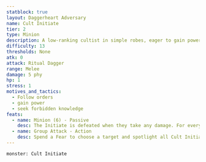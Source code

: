 ```yaml
---
statblock: true
layout: Daggerheart Adversary
name: Cult Initiate
tier: 2
type: Minion
description: A low-ranking cultist in simple robes, eager to gain power.
difficulty: 13
thresholds: None
atk: 0
attack: Ritual Dagger
range: Melee
damage: 5 phy
hp: 1
stress: 1
motives_and_tactics:
  - Follow orders
  - gain power
  - seek forbidden knowledge
feats:
  - name: Minion (6) - Passive
    desc: The Initiate is defeated when they take any damage. For every 6 damage a PC deals to the Initiate, defeat an additional Minion within range the attack would succeed against.
  - name: Group Attack - Action
    desc: Spend a Fear to choose a target and spotlight all Cult Initiates within Close range of them. Those Minions move into Melee range of the target and make one shared attack roll. On a success, they deal 5 physical damage each. Combine this damage.
---
```


```statblock
monster: Cult Initiate
```